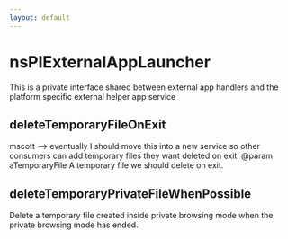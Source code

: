```yaml
---
layout: default
---
```


# nsPIExternalAppLauncher #

This is a private interface shared between external app handlers and the platform specific
external helper app service


## deleteTemporaryFileOnExit ##

mscott --> eventually I should move this into a new service so other
consumers can add temporary files they want deleted on exit.
@param aTemporaryFile A temporary file we should delete on exit.


## deleteTemporaryPrivateFileWhenPossible ##

Delete a temporary file created inside private browsing mode when
the private browsing mode has ended.

